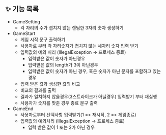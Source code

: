 ## ✨ 기능 목록
- GameSetting
    - 각 자리의 수가 겹치지 않는 랜덤한 3자리 숫자 생성하기
- GameStart
    - 게임 시작 문구 출력하기
    - 사용자로 부터 각 자리숫자가 겹치지 않는 세자리 숫자 입력 받기
    - 입력값의 예외 처리 (IllegalException -> 프로세스 종료)
        - 입력받은 값이 숫자가 아닌경우
        - 입력받은 값의 length가 3이 아닌경우
        - 입력받은 값이 숫자가 아닌 경우, 혹은 숫자가 아닌 문자를 포함하고 있는 경우
    - 입력 받은 값과 생성한 값의 비교
    - 비교의 결과를 출력
    - 결과가 일치하지 않을경우(3스트라이크가 아닐경우) 입력받기 부터 재실행
    - 사용자가 숫자를 맞춘 경우 종료 문구 출력
- GameEnd
    - 사용자로부터 선택사항 입력받기(1 => 재시작, 2 => 게임종료)
    - 입력값의 예외처리 (IllegalException -> 프로세스 종료)
        - 입력 받은 값이 1 또는 2가 아닌 경우
    
